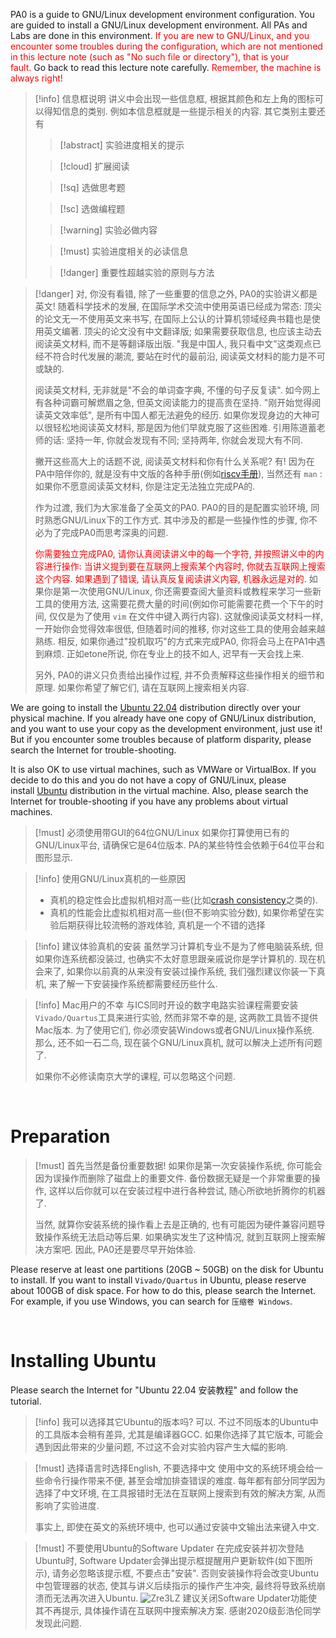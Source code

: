 PA0 is a guide to GNU/Linux development environment configuration. You are guided to install a GNU/Linux development environment. All PAs and Labs are done in this environment. <font color="#ff0000">If you are new to GNU/Linux, and you encounter some troubles during the configuration, which are not mentioned in this lecture note (such as "No such file or directory"), that is your fault.</font> Go back to read this lecture note carefully. <font color="#ff0000">Remember, the machine is always right!</font>

>[!info] 信息框说明
> 讲义中会出现一些信息框, 根据其颜色和左上角的图标可以得知信息的类别. 例如本信息框就是一些提示相关的内容. 其它类别主要还有
> >[!abstract] 实验进度相关的提示
> 
> >[!cloud] 扩展阅读
> 
> >[!sq]  选做思考题
> 
> >[!sc] 选做编程题
> 
> >[!warning] 实验必做内容
> 
> >[!must] 实验进度相关的必读信息
> 
> >[!danger] 重要性超越实验的原则与方法

>[!danger] 对, 你没有看错, 除了一些重要的信息之外, PA0的实验讲义都是英文!
>随着科学技术的发展, 在国际学术交流中使用英语已经成为常态: 顶尖的论文无一不使用英文来书写, 在国际上公认的计算机领域经典书籍也是使用英文编著. 顶尖的论文没有中文翻译版; 如果需要获取信息, 也应该主动去阅读英文材料, 而不是等翻译版出版. "我是中国人, 我只看中文"这类观点已经不符合时代发展的潮流, 要站在时代的最前沿, 阅读英文材料的能力是不可或缺的.
>
>阅读英文材料, 无非就是"不会的单词查字典, 不懂的句子反复读". 如今网上有各种词霸可解燃眉之急, 但英文阅读能力的提高贵在坚持. "刚开始觉得阅读英文效率低", 是所有中国人都无法避免的经历. 如果你发现身边的大神可以很轻松地阅读英文材料, 那是因为他们早就克服了这些困难. 引用陈道蓄老师的话: 坚持一年, 你就会发现有不同; 坚持两年, 你就会发现大有不同.
>
>撇开这些高大上的话题不说, 阅读英文材料和你有什么关系呢? 有! 因为在PA中陪伴你的, 就是没有中文版的各种手册(例如[riscv手册](https://github.com/riscv/riscv-isa-manual/releases/download/draft-20210813-7d0006e/riscv-spec.pdf)), 当然还有 `man` : 如果你不愿意阅读英文材料, 你是注定无法独立完成PA的.
>
>作为过渡, 我们为大家准备了全英文的PA0. PA0的目的是配置实验环境, 同时熟悉GNU/Linux下的工作方式. 其中涉及的都是一些操作性的步骤, 你不必为了完成PA0而思考深奥的问题.
>
><font color="#ff0000">你需要独立完成PA0, 请你认真阅读讲义中的每一个字符, 并按照讲义中的内容进行操作: 当讲义提到要在互联网上搜索某个内容时, 你就去互联网上搜索这个内容. 如果遇到了错误, 请认真反复阅读讲义内容, 机器永远是对的.</font> 如果你是第一次使用GNU/Linux, 你还需要查阅大量资料或教程来学习一些新工具的使用方法, 这需要花费大量的时间(例如你可能需要花费一个下午的时间, 仅仅是为了使用 `vim` 在文件中键入两行内容). 这就像阅读英文材料一样, 一开始你会觉得效率很低, 但随着时间的推移, 你对这些工具的使用会越来越熟练. 相反, 如果你通过"投机取巧"的方式来完成PA0, 你将会马上在PA1中遇到麻烦. 正如etone所说, 你在专业上的技不如人, 迟早有一天会找上来.
>
>另外, PA0的讲义只负责给出操作过程, 并不负责解释这些操作相关的细节和原理. 如果你希望了解它们, 请在互联网上搜索相关内容.

We are going to install the [Ubuntu 22.04](https://ubuntu.com/) distribution directly over your physical machine. If you already have one copy of GNU/Linux distribution, and you want to use your copy as the development environment, just use it! But if you encounter some troubles because of platform disparity, please search the Internet for trouble-shooting.

It is also OK to use virtual machines, such as VMWare or VirtualBox. If you decide to do this and you do not have a copy of GNU/Linux, please install [Ubuntu](https://ubuntu.com/) distribution in the virtual machine. Also, please search the Internet for trouble-shooting if you have any problems about virtual machines.

>[!must] 必须使用带GUI的64位GNU/Linux
>如果你打算使用已有的GNU/Linux平台, 请确保它是64位版本. PA的某些特性会依赖于64位平台和图形显示.

>[!info] 使用GNU/Linux真机的一些原因
> -   真机的稳定性会比虚拟机相对高一些(比如[crash consistency](https://en.wikipedia.org/wiki/Data_consistency)之类的).
> -   真机的性能会比虚拟机相对高一些(但不影响实验分数), 如果你希望在实验后期获得比较流畅的游戏体验, 真机是一个不错的选择

>[!info] 建议体验真机的安装
>虽然学习计算机专业不是为了修电脑装系统, 但如果你连系统都没装过, 也确实不太好意思跟亲戚说你是学计算机的. 现在机会来了, 如果你以前真的从来没有安装过操作系统, 我们强烈建议你装一下真机, 来了解一下安装操作系统都需要经历些什么.

>[!info] Mac用户的不幸
>与ICS同时开设的数字电路实验课程需要安装`Vivado/Quartus`工具来进行实验, 然而非常不幸的是, 这两款工具皆不提供Mac版本. 为了使用它们, 你必须安装Windows或者GNU/Linux操作系统. 那么, 还不如一石二鸟, 现在装个GNU/Linux真机, 就可以解决上述所有问题了.
>
>如果你不必修读南京大学的课程, 可以忽略这个问题.

<br>

# Preparation

>[!must] 首先当然是备份重要数据!
> 如果你是第一次安装操作系统, 你可能会因为误操作而删除了磁盘上的重要文件. 备份数据无疑是一个非常重要的操作, 这样以后你就可以在安装过程中进行各种尝试, 随心所欲地折腾你的机器了.
> 
> 当然, 就算你安装系统的操作看上去是正确的, 也有可能因为硬件兼容问题导致操作系统无法启动等后果. 如果确实发生了这种情况, 就到互联网上搜索解决方案吧. 因此, PA0还是要尽早开始体验.

Please reserve at least one partitions (20GB ~ 50GB) on the disk for Ubuntu to install. If you want to install `Vivado/Quartus` in Ubuntu, please reserve about 100GB of disk space. For how to do this, please search the Internet. For example, if you use Windows, you can search for `压缩卷 Windows`.

<br>

# Installing Ubuntu
Please search the Internet for "Ubuntu 22.04 安装教程" and follow the tutorial.

>[!info] 我可以选择其它Ubuntu的版本吗? 
>可以. 不过不同版本的Ubuntu中的工具版本会稍有差异, 尤其是编译器GCC. 如果你选择了其它版本, 可能会遇到因此带来的少量问题, 不过这不会对实验内容产生大幅的影响.

> [!must] 选择语言时选择English, 不要选择中文
> 使用中文的系统环境会给一些命令行操作带来不便, 甚至会增加排查错误的难度. 每年都有部分同学因为选择了中文环境, 在工具报错时无法在互联网上搜索到有效的解决方案, 从而影响了实验进度.
> 
> 事实上, 即使在英文的系统环境中, 也可以通过安装中文输出法来键入中文.

>[!must] 不要使用Ubuntu的Software Updater
> 在完成安装并初次登陆Ubuntu时, Software Updater会弹出提示框提醒用户更新软件(如下图所示), 请务必忽略该提示框, 不要点击"安装". 否则安装操作将会改变Ubuntu中包管理器的状态, 使其与讲义后续指示的操作产生冲突, 最终将导致系统崩溃而无法再次进入Ubuntu.
> ![Zre3LZ](https://picture-suyifan.oss-cn-shenzhen.aliyuncs.com/uPic/Zre3LZ.jpg)
> 建议关闭Software Updater功能使其不再提示, 具体操作请在互联网中搜索解决方案. 感谢2020级彭浩伦同学发现此问题.





